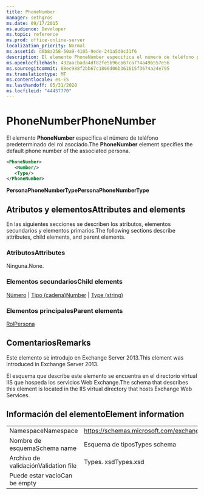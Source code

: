```yaml
---
title: PhoneNumber
manager: sethgros
ms.date: 09/17/2015
ms.audience: Developer
ms.topic: reference
ms.prod: office-online-server
localization_priority: Normal
ms.assetid: d6b8a258-50a9-4105-9ede-241a5d0c31f6
description: El elemento PhoneNumber especifica el número de teléfono predeterminado del rol asociado.
ms.openlocfilehash: 432aacbada4df82fe5b96cb67ca774a49b557e56
ms.sourcegitcommit: 88ec988f2bb67c1866d06b361615f3674a24e795
ms.translationtype: MT
ms.contentlocale: es-ES
ms.lasthandoff: 05/31/2020
ms.locfileid: "44457770"
---
```

# <a name="phonenumber"></a><span data-ttu-id="20832-103">PhoneNumber</span><span class="sxs-lookup"><span data-stu-id="20832-103">PhoneNumber</span></span>

<span data-ttu-id="20832-104">El elemento **PhoneNumber** especifica el número de teléfono predeterminado del rol asociado.</span><span class="sxs-lookup"><span data-stu-id="20832-104">The **PhoneNumber** element specifies the default phone number of the associated persona.</span></span> 
  
```XML
<PhoneNumber>
   <Number/>
   <Type/>
</PhoneNumber>
```

 <span data-ttu-id="20832-105">**PersonaPhoneNumberType**</span><span class="sxs-lookup"><span data-stu-id="20832-105">**PersonaPhoneNumberType**</span></span>
## <a name="attributes-and-elements"></a><span data-ttu-id="20832-106">Atributos y elementos</span><span class="sxs-lookup"><span data-stu-id="20832-106">Attributes and elements</span></span>

<span data-ttu-id="20832-107">En las siguientes secciones se describen los atributos, elementos secundarios y elementos primarios.</span><span class="sxs-lookup"><span data-stu-id="20832-107">The following sections describe attributes, child elements, and parent elements.</span></span>
  
### <a name="attributes"></a><span data-ttu-id="20832-108">Atributos</span><span class="sxs-lookup"><span data-stu-id="20832-108">Attributes</span></span>

<span data-ttu-id="20832-109">Ninguna.</span><span class="sxs-lookup"><span data-stu-id="20832-109">None.</span></span>
  
### <a name="child-elements"></a><span data-ttu-id="20832-110">Elementos secundarios</span><span class="sxs-lookup"><span data-stu-id="20832-110">Child elements</span></span>

<span data-ttu-id="20832-111">[Número](number.md)  |  [Tipo (cadena)](type-string.md)</span><span class="sxs-lookup"><span data-stu-id="20832-111">[Number](number.md) | [Type (string)](type-string.md)</span></span>
  
### <a name="parent-elements"></a><span data-ttu-id="20832-112">Elementos principales</span><span class="sxs-lookup"><span data-stu-id="20832-112">Parent elements</span></span>

[<span data-ttu-id="20832-113">Rol</span><span class="sxs-lookup"><span data-stu-id="20832-113">Persona</span></span>](persona.md)
  
## <a name="remarks"></a><span data-ttu-id="20832-114">Comentarios</span><span class="sxs-lookup"><span data-stu-id="20832-114">Remarks</span></span>

<span data-ttu-id="20832-115">Este elemento se introdujo en Exchange Server 2013.</span><span class="sxs-lookup"><span data-stu-id="20832-115">This element was introduced in Exchange Server 2013.</span></span>
  
<span data-ttu-id="20832-116">El esquema que describe este elemento se encuentra en el directorio virtual IIS que hospeda los servicios Web Exchange.</span><span class="sxs-lookup"><span data-stu-id="20832-116">The schema that describes this element is located in the IIS virtual directory that hosts Exchange Web Services.</span></span>
  
## <a name="element-information"></a><span data-ttu-id="20832-117">Información del elemento</span><span class="sxs-lookup"><span data-stu-id="20832-117">Element information</span></span>

|||
|:-----|:-----|
|<span data-ttu-id="20832-118">Namespace</span><span class="sxs-lookup"><span data-stu-id="20832-118">Namespace</span></span>  <br/> |https://schemas.microsoft.com/exchange/services/2006/types  <br/> |
|<span data-ttu-id="20832-119">Nombre de esquema</span><span class="sxs-lookup"><span data-stu-id="20832-119">Schema name</span></span>  <br/> |<span data-ttu-id="20832-120">Esquema de tipos</span><span class="sxs-lookup"><span data-stu-id="20832-120">Types schema</span></span>  <br/> |
|<span data-ttu-id="20832-121">Archivo de validación</span><span class="sxs-lookup"><span data-stu-id="20832-121">Validation file</span></span>  <br/> |<span data-ttu-id="20832-122">Types. xsd</span><span class="sxs-lookup"><span data-stu-id="20832-122">Types.xsd</span></span>  <br/> |
|<span data-ttu-id="20832-123">Puede estar vacío</span><span class="sxs-lookup"><span data-stu-id="20832-123">Can be empty</span></span>  <br/> ||
   


